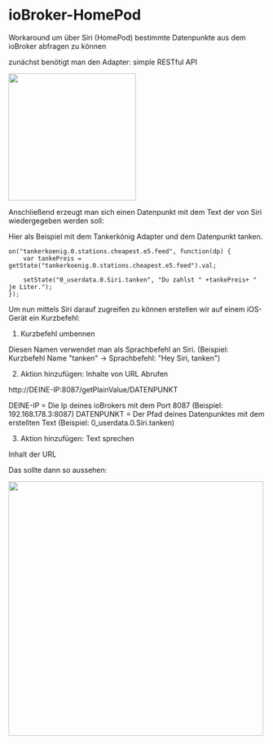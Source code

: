 # ioBroker-HomePod
Workaround um über Siri (HomePod) bestimmte Datenpunkte aus dem ioBroker abfragen zu können

zunächst benötigt man den Adapter: simple RESTful API

<img src="https://user-images.githubusercontent.com/66023319/114274881-b1599080-9a20-11eb-9d5d-3d652f71b881.png" height="250">

Anschließend erzeugt man sich einen Datenpunkt mit dem Text der von Siri wiedergegeben werden soll:

Hier als Beispiel mit dem Tankerkönig Adapter und dem Datenpunkt tanken. 

```
on("tankerkoenig.0.stations.cheapest.e5.feed", function(dp) {
    var tankePreis = getState("tankerkoenig.0.stations.cheapest.e5.feed").val;

    setState("0_userdata.0.Siri.tanken", "Du zahlst " +tankePreis+ " je Liter.");
});
```

Um nun mittels Siri darauf zugreifen zu können erstellen wir auf einem iOS-Gerät ein Kurzbefehl:

1. Kurzbefehl umbennen

  Diesen Namen verwendet man als Sprachbefehl an Siri. 
  (Beispiel: Kurzbefehl Name "tanken"  -> Sprachbefehl: "Hey Siri, tanken")

2. Aktion hinzufügen: Inhalte von URL Abrufen

  http://DEINE-IP:8087/getPlainValue/DATENPUNKT
  
  DEINE-IP = Die Ip deines ioBrokers mit dem Port 8087 (Beispiel: 192.168.178.3:8087)
  DATENPUNKT = Der Pfad deines Datenpunktes mit dem erstellten Text (Beispiel: 0_userdata.0.Siri.tanken)

3. Aktion hinzufügen: Text sprechen

  Inhalt der URL
  
Das sollte dann so aussehen:

<img src="https://user-images.githubusercontent.com/66023319/114275745-f8955080-9a23-11eb-947b-98bae40c9f7c.png" height="500">
